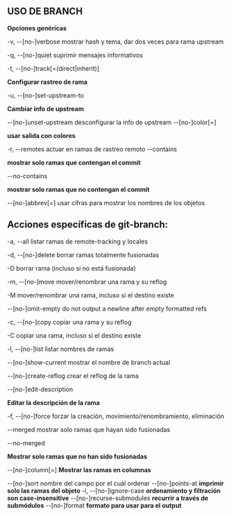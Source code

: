 ## USO DE BRANCH

**Opciones genéricas**

-v, --[no-]verbose    mostrar hash y tema, dar dos veces para rama upstream

-q, --[no-]quiet      suprimir mensajes informativos

-t, --[no-]track[=(direct|inherit)]

**Configurar rastreo de rama**

-u, --[no-]set-upstream-to <upstream>

**Cambiar info de upstream**

--[no-]unset-upstream desconfigurar la info de upstream
--[no-]color[=<cuando>]

**usar salida con colores**

-r, --remotes         actuar en ramas de rastreo remoto
--contains <confirmar>

**mostrar solo ramas que contengan el commit**

--no-contains <confirmar>

**mostrar solo ramas que no contengan el commit**

--[no-]abbrev[=<n>]   usar <n> cifras para mostrar los nombres de los objetos

## **Acciones específicas de git-branch:**
-a, --all             listar ramas de remote-tracking y locales

-d, --[no-]delete     borrar ramas totalmente fusionadas

-D                    borrar rama (incluso si no está fusionada)

-m, --[no-]move       mover/renombrar una rama y su reflog

-M                    mover/renombrar una rama, incluso si el destino existe

--[no-]omit-empty     do not output a newline after empty formatted refs

-c, --[no-]copy       copiar una rama y su reflog

-C                    copiar una rama, incluso si el destino existe

-l, --[no-]list       listar nombres de ramas

--[no-]show-current   mostrar el nombre de branch actual

--[no-]create-reflog  crear el reflog de la rama

--[no-]edit-description

**Editar la descripción de la rama**

-f, --[no-]force      forzar la creación, movimiento/renombramiento, eliminación

--merged <confirmar>  mostrar solo ramas que hayan sido fusionadas

--no-merged <confirmar>

**Mostrar solo ramas que no han sido fusionadas**

--[no-]column[=<estilo>]
**Mostrar las ramas en columnas**

--[no-]sort <clave>   nombre del campo por el cuál ordenar
--[no-]points-at <objeto>
**imprimir solo las ramas del objeto**
-i, --[no-]ignore-case
**ordenamiento y filtración son case-insensitive**
--[no-]recurse-submodules
**recurrir a través de submódulos**
--[no-]format <formato>
**formato para usar para el output**